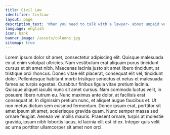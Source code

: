 ```yaml
---
title: Civil Law
identifier: CivlLaw
layout: page
description_text: 'When you need to talk with a lawyer- about unpaid wages, about your landlord, about a contract, about a lawsuit you want to bring- call me and make an appointment.'
language: english
icon: bank
banner_image: /assets/columns.jpg
sitemap: true
---
```



Lorem ipsum dolor sit amet, consectetur adipiscing elit. Quisque malesuada ex ut enim volutpat ultricies. Nam vestibulum erat aliquam purus tincidunt cursus et sit amet nibh. Maecenas lacinia justo sit amet libero tincidunt, at tristique orci rhoncus. Donec vitae elit placerat, consequat elit vel, tincidunt dolor. Pellentesque habitant morbi tristique senectus et netus et malesuada fames ac turpis egestas. Curabitur finibus ligula vitae pretium lacinia. Quisque aliquet iaculis nunc sit amet cursus. Nam commodo luctus velit, in posuere libero rutrum eu. Nunc maximus ante dolor, at facilisis erat consequat at. In dignissim pretium nunc, et aliquet augue faucibus et. Ut non metus dictum sem euismod fermentum. Donec ipsum erat, porttitor sit amet ipsum sit amet, scelerisque gravida quam. Nunc semper massa sed ornare feugiat. Aenean vel mollis mauris. Praesent ornare, turpis at molestie gravida, ipsum nibh lobortis lacus, id lacinia elit est id ex. Integer quis velit ac urna porttitor ullamcorper sit amet non orci.